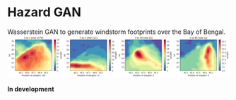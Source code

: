# Hazard GAN
Wasserstein GAN to generate windstorm footprints over the Bay of Bengal.
![fig2](figures/training_footprints.png)

**In development**
